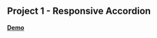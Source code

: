 ## Project 1 - Responsive Accordion

**[Demo](https://sbchittenden.github.io/MD-Intro-to-RWD-projects/rwd-accordion/)**

